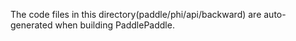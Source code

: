 The code files in this directory(paddle/phi/api/backward) are auto-generated when building PaddlePaddle.
